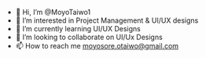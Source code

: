 - 👋 Hi, I’m @MoyoTaiwo1
- 👀 I’m interested in Project Management & UI/UX designs
- 🌱 I’m currently learning UI/UX Designs
- 💞️ I’m looking to collaborate on UI/Ux Designs
- 📫 How to reach me moyosore.otaiwo@gmail.com 

<!---
MoyoTaiwo1/MoyoTaiwo1 is a ✨ special ✨ repository because its `README.md` (this file) appears on your GitHub profile.
You can click the Preview link to take a look at your changes.
--->
